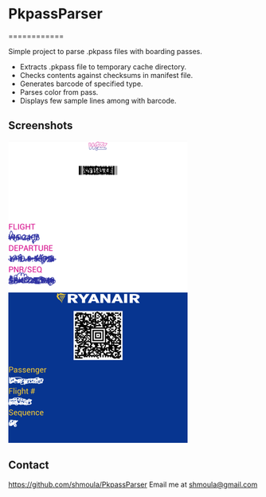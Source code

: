 # PkpassParser
============

Simple project to parse .pkpass files with boarding passes.

  - Extracts .pkpass file to temporary cache directory.
  - Checks contents against checksums in manifest file.
  - Generates barcode of specified type.
  - Parses color from pass.
  - Displays few sample lines among with barcode.


## Screenshots

![](https://raw.githubusercontent.com/shmoula/PkpassParser/master/Screenshots/2017-01-09-18-46-14.png)
![](https://raw.githubusercontent.com/shmoula/PkpassParser/master/Screenshots/2017-01-09-18-47-10.png)


## Contact

https://github.com/shmoula/PkpassParser
Email me at shmoula@gmail.com
